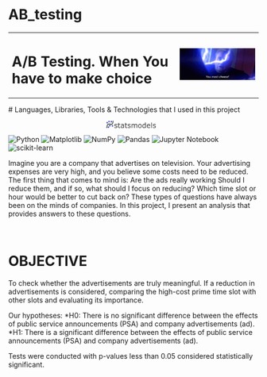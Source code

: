 # AB_testing

<table>
  <tr>
    <td><h1> A/B Testing. When You have to make choice  </h1></td>
    <td><img src="/pic/palpatine-star-wars.gif" alt="Tip GIF" width="350" /></td>
  </tr>
</table>


​# Languages, Libraries, Tools & Technologies that I used in this project

<div style="display: flex; justify-content: center;">
    <img src="pic/stats3.png" alt="NetworkX Badge" style="width: 100px; height: auto; margin-right: 10px;" />
</div>


![Python](https://img.shields.io/badge/python-3670A0?style=for-the-badge&logo=python&logoColor=ffdd54)
![Matplotlib](https://img.shields.io/badge/Matplotlib-%23ffffff.svg?style=for-the-badge&logo=Matplotlib&logoColor=black)
![NumPy](https://img.shields.io/badge/numpy-%23013243.svg?style=for-the-badge&logo=numpy&logoColor=white)
![Pandas](https://img.shields.io/badge/pandas-%23150458.svg?style=for-the-badge&logo=pandas&logoColor=white)
![Jupyter Notebook](https://img.shields.io/badge/jupyter-%23FA0F00.svg?style=for-the-badge&logo=jupyter&logoColor=white)
![scikit-learn](https://img.shields.io/badge/scikit--learn-%23F7931E.svg?style=for-the-badge&logo=scikit-learn&logoColor=white)


Imagine you are a company that advertises on television. Your advertising expenses are very high, and you believe some costs need to be reduced. The first thing that comes to mind is: Are the ads really working Should I reduce them, and if so, what should I focus on reducing? Which time slot or hour would be better to cut back on? 
These types of questions have always been on the minds of companies. In this project, I present an analysis that provides answers to these questions.​​

​



# OBJECTIVE


To check whether the advertisements are truly meaningful. 
If a reduction in advertisements is considered, comparing the high-cost prime time slot with other slots and evaluating its importance.


Our hypotheses:
       *H0: There is no significant difference between the effects of public service announcements (PSA) and company advertisements (ad).
       *H1: There is a significant difference between the effects of public service announcements (PSA) and company advertisements (ad).

 
Tests were conducted with p-values less than 0.05 considered statistically significant.


